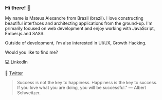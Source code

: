 ### Hi there!  🚀

My name is Mateus Alexandre from Brazil (brazil). I love constructing beautiful interfaces and architecting applications from the ground-up. I'm primarily focused on web development and enjoy working with JavaScript, Ember.js and SASS.

Outside of development, I'm also interested in UI/UX, Growth Hacking.

Would you like to find me?

💻 [LinkedIn](https://www.linkedin.com/in/mateus-alexandre/)

📝 [Twitter](https://twitter.com/mateus_gmartins)


> Success is not the key to happiness. Happiness is the key to success. If you love what you are doing, you will be successful." — Albert Schweitzer. 
